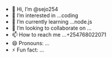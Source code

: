 - 👋 Hi, I’m @sejo254
- 👀 I’m interested in ...coding
- 🌱 I’m currently learning ...node.js
- 💞️ I’m looking to collaborate on ...
- 📫 How to reach me ...+254768022071
- 😄 Pronouns: ...
- ⚡ Fun fact: ...

<!---
sejo254/sejo254 is a ✨ special ✨ repository because its `README.md` (this file) appears on your GitHub profile.
You can click the Preview link to take a look at your changes.
--->
